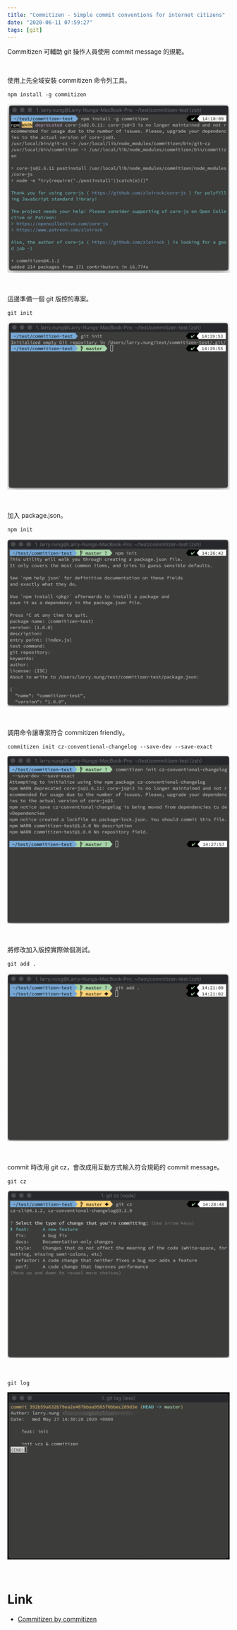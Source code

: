 ```yaml
---
title: "Commitizen - Simple commit conventions for internet citizens"
date: "2020-06-11 07:59:27"
tags: [git]
---
```



Commitizen 可輔助 git 操作人員使用 commit message 的規範。  

<!-- More -->

<br>


使用上先全域安裝 commitizen 命令列工具。  

    npm install -g commitizen

![1.png](1.png)

<br>


這邊準備一個 git 版控的專案。  

    git init

![2.png](2.png)

<br>


加入 package.json。  

    npm init

![3.png](3.png)

<br>


調用命令讓專案符合 commitizen friendly。  

    commitizen init cz-conventional-changelog --save-dev --save-exact

![4.png](4.png)

<br>


將修改加入版控實際做個測試。  

    git add .

![5.png](5.png)

<br>


commit 時改用 git cz，會改成用互動方式輸入符合規範的 commit message。  

    git cz

![6.png](6.png)

<br>


    git log

![7.png](7.png)

<br>


Link
=====
* [Commitizen by commitizen](http://commitizen.github.io/cz-cli/#making-your-repo-commitizen-friendly)
